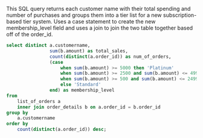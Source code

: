 This SQL query returns each customer name with their total spending and number of purchases and groups them into a tier list for a new subscription-based tier system. Uses a case statement to create the new membership_level field and uses a join to join the two table together based off of the order_id.
```sql
select distinct a.customername,
				sum(b.amount) as total_sales, 
				count(distinct(a.order_id)) as num_of_orders,
				(case 
					when sum(b.amount) >= 5000 then 'Platinum'
					when sum(b.amount) >= 2500 and sum(b.amount) <= 4999 then 'Gold'
					when sum(b.amount) >= 500 and sum(b.amount) <= 2499 then 'Silver'
					else 'Standard'
				end) as membership_level
from 
	list_of_orders a
	inner join order_details b on a.order_id = b.order_id 
group by 
	a.customername
order by 
	count(distinct(a.order_id)) desc;
```
